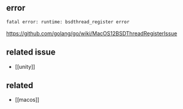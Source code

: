 
## error
```sh
fatal error: runtime: bsdthread_register error
```
https://github.com/golang/go/wiki/MacOS12BSDThreadRegisterIssue

## related issue
- [[unity]]

## related
- [[macos]]

